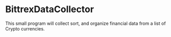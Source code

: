 # BittrexDataCollector
This small program will collect sort, and organize financial data from a list of Crypto currencies.
